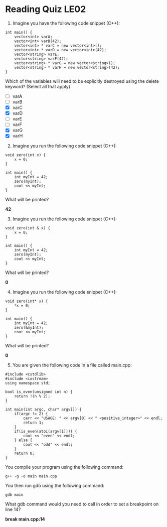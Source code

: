 # Reading Quiz LE02

1. Imagine you have the following code snippet (C++):
```
int main() {
    vector<int> varA;
    vector<int> varB(42);
    vector<int> * varC = new vector<int>();
    vector<int> * varD = new vector<int>(42);
    vector<string> varE;
    vector<string> varF(42);
    vector<string> * varG = new vector<string>();
    vector<string> * varH = new vector<string>(42);
}
```
Which of the variables will need to be explicitly destroyed using the delete keyword? (Select all that apply)

- [ ] varA
- [ ] varB
- [x] varC
- [x] varD
- [ ] varE
- [ ] varF
- [x] varG
- [x] varH

2. Imagine you run the following code snippet (C++):
```
void zero(int x) {
    x = 0;
}

int main() {
    int myInt = 42;
    zero(myInt);
    cout << myInt;
}
```
What will be printed?

**42**

3. Imagine you run the following code snippet (C++):
```
void zero(int & x) {
    x = 0;
}

int main() {
    int myInt = 42;
    zero(myInt);
    cout << myInt;
}
```
What will be printed?

**0**

4. Imagine you run the following code snippet (C++):
```
void zero(int* x) {
    *x = 0;
}

int main() {
    int myInt = 42;
    zero(&myInt);
    cout << myInt;
}
```
What will be printed?

**0**

5. You are given the following code in a file called main.cpp:
```
#include <cstdlib>
#include <iostream>
using namespace std;

bool is_even(unsigned int n) {
    return !(n % 2);
}

int main(int argc, char* argv[]) {
    if(argc != 2) {
        cerr << "USAGE: " << argv[0] << " <positive_integer>" << endl;
        return 1;
    }
    if(is_even(atoi(argv[1]))) {
        cout << "even" << endl;
    } else {
        cout << "odd" << endl;
    }
    return 0;
}
```
You compile your program using the following command:
```
g++ -g -o main main.cpp
```
You then run gdb using the following command:
```
gdb main
```
What gdb command would you need to call in order to set a breakpoint on line 14?

**break main.cpp:14**

